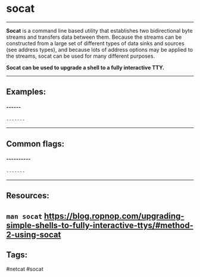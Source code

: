 # socat
---
**Socat** is a command line based utility that establishes two bidirectional byte streams and transfers data between them. Because the streams can be constructed from a large set of different types of data sinks and sources (see address types), and because lots of address options may be applied to the streams, socat can be used for many different purposes.

**Socat can be used to upgrade a shell to a fully interactive TTY.**

---
## Examples:
#### ------
```bash
-------
```

---
## Common flags:
#### ----------
```bash
-------
```

---
## Resources:
`man socat`
https://blog.ropnop.com/upgrading-simple-shells-to-fully-interactive-ttys/#method-2-using-socat
---
## Tags:
#netcat #socat